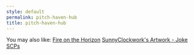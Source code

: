 ```yaml
---
style: default
permalink: pitch-haven-hub
title: pitch-haven-hub
---
```

You may also like:
[Fire on the Horizon](http://scp-wiki.net/fire-on-the-horizon)
[SunnyClockwork's Artwork - Joke SCPs](http://scp-wiki.net/sunny-art-joke-scps)